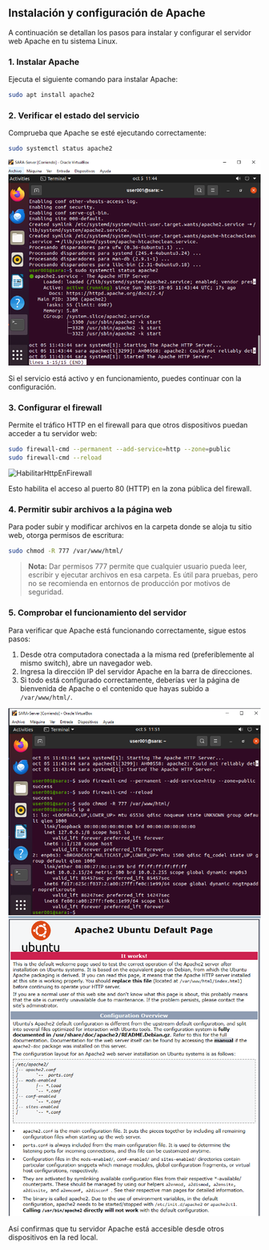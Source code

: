 ## Instalación y configuración de Apache

A continuación se detallan los pasos para instalar y configurar el servidor web Apache en tu sistema Linux.

### 1. Instalar Apache

Ejecuta el siguiente comando para instalar Apache:

```bash
sudo apt install apache2
```

### 2. Verificar el estado del servicio

Comprueba que Apache se esté ejecutando correctamente:

```bash
sudo systemctl status apache2
```
![VerificacionCorrectamenteInstalado](src/statusApache.png)

Si el servicio está activo y en funcionamiento, puedes continuar con la configuración.

### 3. Configurar el firewall

Permite el tráfico HTTP en el firewall para que otros dispositivos puedan acceder a tu servidor web:

```bash
sudo firewall-cmd --permanent --add-service=http --zone=public
sudo firewall-cmd --reload
```

![HabilitarHttpEnFirewall](Allowhttp.png)

Esto habilita el acceso al puerto 80 (HTTP) en la zona pública del firewall.

### 4. Permitir subir archivos a la página web

Para poder subir y modificar archivos en la carpeta donde se aloja tu sitio web, otorga permisos de escritura:

```bash
sudo chmod -R 777 /var/www/html/
```

> **Nota:** Dar permisos 777 permite que cualquier usuario pueda leer, escribir y ejecutar archivos en esa carpeta. Es útil para pruebas, pero no se recomienda en entornos de producción por motivos de seguridad.

### 5. Comprobar el funcionamiento del servidor

Para verificar que Apache está funcionando correctamente, sigue estos pasos:

1. Desde otra computadora conectada a la misma red (preferiblemente al mismo switch), abre un navegador web.
2. Ingresa la dirección IP del servidor Apache en la barra de direcciones.
3. Si todo está configurado correctamente, deberías ver la página de bienvenida de Apache o el contenido que hayas subido a `/var/www/html/`.

![Imagen para visualizar la ip que tomo tu servidor DHCP](src/ip-a.png)
![Imagen para valorar que si ingresamos a la ip nos aparece la leyenda It Works!](src/Apache2Web.png)

Así confirmas que tu servidor Apache está accesible desde otros dispositivos en la red local.

